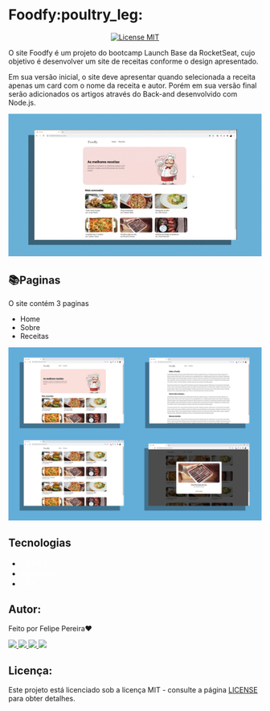 <h1>Foodfy:poultry_leg: </h1>
<p align="center">
  <a href="https://opensource.org/licenses/MIT">
    <img src="https://img.shields.io/badge/License-MIT-blue.svg" alt="License MIT">
  </a>
</p>

<p>O site Foodfy é um projeto do bootcamp Launch Base da RocketSeat, cujo objetivo é desenvolver um site de receitas conforme o design apresentado.</p>

<p>Em sua versão inicial, o site deve apresentar quando selecionada a receita apenas um card com o nome da receita e autor. Porém em sua versão final serão adicionados os artigos através do Back-and desenvolvido com Node.js.</p>


<img src="https://github.com/pereirafelipe/Foodfy-front-end/blob/master/assets/Foodfy2.gif" aling="center" alt="foodfy-gif" >
                                                                                                               
## :books:Paginas

<p> O site contém 3 paginas
  <ul>
    <li>Home</li>
    <li>Sobre</li>
    <li>Receitas</li>
    </ul>
    
![lista](https://github.com/pereirafelipe/Foodfy-front-end/blob/master/assets/Conjunto.png)    





## Tecnologias

- <a href="https://www.learn-html.org/" style="text-decoration: none; font-size: 16px; color: #fff;" >HTML5 </a>
- <a href="https://www.javascript.com/" style="text-decoration: none; font-size: 16px; color: #fff;" >JavaScrit </a>
- <a href="https://www.learn-html.org/" style="text-decoration: none; font-size: 16px; color: #fff;" >CSS</a>



## Autor:

Feito  por Felipe Pereira❤️ 

  <a href="https://github.com/pereirafelipe" alt="GitHub">
    <img src="https://img.shields.io/badge/-GitHub-000?style=flat-square&logo=Github&logoColor=white" />
  </a>
  <a href="https://www.linkedin.com/in/felipe-pereira-ferreira-2573521b1/" alt="LinkedIn">
    <img src="https://img.shields.io/badge/-LinkedIn-blue?style=flat-square&logo=Linkedin&logoColor=white" />
  </a>
  <a href="mailto:felp.pereira98@gmail.com" alt="Gmail">
    <img src="https://img.shields.io/badge/-Gmail-D54B3D?style=flat-square&logo=Gmail&logoColor=white" />
  </a>
  <a href="https://app.rocketseat.com.br/me/felipe-pereira-ferreira-1591152658" alt="Rocketseat">
    <img src="https://img.shields.io/badge/-Rocket-7159C1?style=flat-square&logoColor=white" />
  </a>

## Licença:

Este projeto está licenciado sob a licença MIT - consulte a página [LICENSE](https://opensource.org/licenses/MIT) para obter detalhes.



